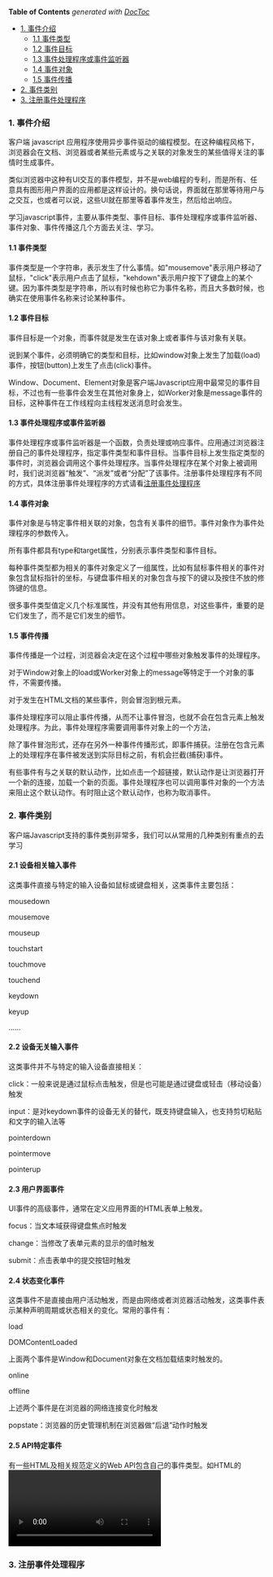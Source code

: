 <!-- START doctoc generated TOC please keep comment here to allow auto update -->
<!-- DON'T EDIT THIS SECTION, INSTEAD RE-RUN doctoc TO UPDATE -->
**Table of Contents**  *generated with [DocToc](https://github.com/thlorenz/doctoc)*

- [1. 事件介绍](#1-%E4%BA%8B%E4%BB%B6%E4%BB%8B%E7%BB%8D)
  - [1.1 事件类型](#11-%E4%BA%8B%E4%BB%B6%E7%B1%BB%E5%9E%8B)
  - [1.2 事件目标](#12-%E4%BA%8B%E4%BB%B6%E7%9B%AE%E6%A0%87)
  - [1.3 事件处理程序或事件监听器](#13-%E4%BA%8B%E4%BB%B6%E5%A4%84%E7%90%86%E7%A8%8B%E5%BA%8F%E6%88%96%E4%BA%8B%E4%BB%B6%E7%9B%91%E5%90%AC%E5%99%A8)
  - [1.4 事件对象](#14-%E4%BA%8B%E4%BB%B6%E5%AF%B9%E8%B1%A1)
  - [1.5 事件传播](#15-%E4%BA%8B%E4%BB%B6%E4%BC%A0%E6%92%AD)
- [2. 事件类别](#2-%E4%BA%8B%E4%BB%B6%E7%B1%BB%E5%88%AB)
- [3. 注册事件处理程序](#3-%E6%B3%A8%E5%86%8C%E4%BA%8B%E4%BB%B6%E5%A4%84%E7%90%86%E7%A8%8B%E5%BA%8F)

<!-- END doctoc generated TOC please keep comment here to allow auto update -->

### 1. 事件介绍

客户端 javascript 应用程序使用异步事件驱动的编程模型。在这种编程风格下，浏览器会在文档、浏览器或者某些元素或与之关联的对象发生的某些值得关注的事情时生成事件。

类似浏览器中这种有UI交互的事件模型，并不是web编程的专利，而是所有、任意具有图形用户界面的应用都是这样设计的。换句话说，界面就在那里等待用户与之交互，也或者可以说，这些UI就在那里等着事件发生，然后给出响应。

学习javascript事件，主要从事件类型、事件目标、事件处理程序或事件监听器、事件对象、事件传播这几个方面去关注、学习。

#### 1.1 事件类型

事件类型是一个字符串，表示发生了什么事情。如"mousemove"表示用户移动了鼠标，"click"表示用户点击了鼠标，"kehdown"表示用户按下了键盘上的某个键。因为事件类型是字符串，所以有时候也称它为事件名称，而且大多数时候，也确实在使用事件名称来讨论某种事件。

#### 1.2 事件目标

事件目标是一个对象，而事件就是发生在该对象上或者事件与该对象有关联。

说到某个事件，必须明确它的类型和目标，比如window对象上发生了加载(load)事件，按钮(button)上发生了点击(click)事件。

Window、Document、Element对象是客户端Javascript应用中最常见的事件目标，不过也有一些事件会发生在其他对象身上，如Worker对象是message事件的目标，这种事件在工作线程向主线程发送消息时会发生。

#### 1.3 事件处理程序或事件监听器

事件处理程序或事件监听器是一个函数，负责处理或响应事件。应用通过浏览器注册自己的事件处理程序，指定事件类型和事件目标。当事件目标上发生指定类型的事件时，浏览器会调用这个事件处理程序。当事件处理程序在某个对象上被调用时，我们说浏览器“触发”、“派发”或者“分配”了该事件。注册事件处理程序有不同的方式，具体注册事件处理程序的方式请看<a href="#注册事件处理程序">注册事件处理程序</a>

#### 1.4 事件对象

事件对象是与特定事件相关联的对象，包含有关事件的细节。事件对象作为事件处理程序的参数传入。

所有事件都具有type和target属性，分别表示事件类型和事件目标。

每种事件类型都为相关的事件对象定义了一组属性，比如有鼠标事件相关的事件对象包含鼠标指针的坐标，与键盘事件相关的对象包含与按下的键以及按住不放的修饰键的信息。

很多事件类型值定义几个标准属性，并没有其他有用信息，对这些事件，重要的是它们发生了，而不是它们发生的细节。

#### 1.5 事件传播

事件传播是一个过程，浏览器会决定在这个过程中哪些对象触发事件的处理程序。

对于Window对象上的load或Worker对象上的message等特定于一个对象的事件，不需要传播。

对于发生在HTML文档的某些事件，则会冒泡到根元素。

事件处理程序可以阻止事件传播，从而不让事件冒泡，也就不会在包含元素上触发处理程序。为此，事件处理程序需要调用事件对象上的一个方法，

除了事件冒泡形式，还存在另外一种事件传播形式，即事件捕获。注册在包含元素上的处理程序在事件被发送到实际目标之前，有机会拦截(捕获)事件。

有些事件有与之关联的默认动作，比如点击一个超链接，默认动作是让浏览器打开一个新的连接，加载一个新的页面。事件处理程序也可以调用事件对象的一个方法来阻止这个默认动作。有时阻止这个默认动作，也称为取消事件。

### 2. 事件类别

客户端Javascript支持的事件类别非常多，我们可以从常用的几种类别有重点的去学习

#### 2.1 设备相关输入事件

这类事件直接与特定的输入设备如鼠标或键盘相关，这类事件主要包括：

mousedown

mousemove

mouseup

touchstart

touchmove

touchend

keydown

keyup

……

#### 2.2 设备无关输入事件

这类事件并不与特定的输入设备直接相关：

click：一般来说是通过鼠标点击触发，但是也可能是通过键盘或轻击（移动设备）触发

input：是对keydown事件的设备无关的替代，既支持键盘输入，也支持剪切粘贴和文字的输入法等

pointerdown

pointermove

pointerup

#### 2.3 用户界面事件

UI事件的高级事件，通常在定义应用界面的HTML表单上触发。

focus：当文本域获得键盘焦点时触发

change：当修改了表单元素的显示的值时触发

submit：点击表单中的提交按钮时触发

#### 2.4 状态变化事件

这类事件不是直接由用户活动触发，而是由网络或者浏览器活动触发，这类事件表示某种声明周期或状态相关的变化。常用的事件有：

load

DOMContentLoaded

上面两个事件是Window和Document对象在文档加载结束时触发的。

online

offline

上述两个事件是在浏览器的网络连接变化时触发

popstate：浏览器的历史管理机制在浏览器做“后退”动作时触发

#### 2.5 API特定事件

有一些HTML及相关规范定义的Web API包含自己的事件类型。如HTML的<video>、<audio>元素定义了自己的一系列事件，waiting、playing、seeking、volumechange等，可以使用这些事件自定义媒体播放。

### 3. 注册事件处理程序
